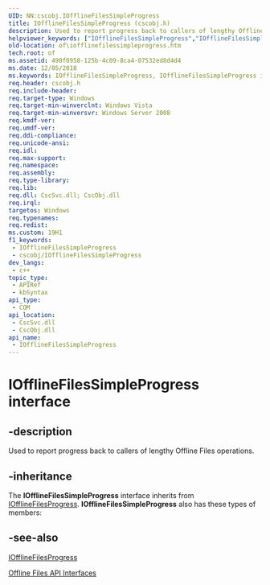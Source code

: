 ```yaml
---
UID: NN:cscobj.IOfflineFilesSimpleProgress
title: IOfflineFilesSimpleProgress (cscobj.h)
description: Used to report progress back to callers of lengthy Offline Files operations.
helpviewer_keywords: ["IOfflineFilesSimpleProgress","IOfflineFilesSimpleProgress interface [Offline Files]","IOfflineFilesSimpleProgress interface [Offline Files]","described","cscobj/IOfflineFilesSimpleProgress","of.iofflinefilessimpleprogress"]
old-location: of\iofflinefilessimpleprogress.htm
tech.root: of
ms.assetid: 490f0958-125b-4c09-8ca4-07532ed8d4d4
ms.date: 12/05/2018
ms.keywords: IOfflineFilesSimpleProgress, IOfflineFilesSimpleProgress interface [Offline Files], IOfflineFilesSimpleProgress interface [Offline Files],described, cscobj/IOfflineFilesSimpleProgress, of.iofflinefilessimpleprogress
req.header: cscobj.h
req.include-header: 
req.target-type: Windows
req.target-min-winverclnt: Windows Vista
req.target-min-winversvr: Windows Server 2008
req.kmdf-ver: 
req.umdf-ver: 
req.ddi-compliance: 
req.unicode-ansi: 
req.idl: 
req.max-support: 
req.namespace: 
req.assembly: 
req.type-library: 
req.lib: 
req.dll: CscSvc.dll; CscObj.dll
req.irql: 
targetos: Windows
req.typenames: 
req.redist: 
ms.custom: 19H1
f1_keywords:
 - IOfflineFilesSimpleProgress
 - cscobj/IOfflineFilesSimpleProgress
dev_langs:
 - c++
topic_type:
 - APIRef
 - kbSyntax
api_type:
 - COM
api_location:
 - CscSvc.dll
 - CscObj.dll
api_name:
 - IOfflineFilesSimpleProgress
---
```


# IOfflineFilesSimpleProgress interface


## -description

Used to report progress back to callers of lengthy Offline Files operations.

## -inheritance

The <b>IOfflineFilesSimpleProgress</b> interface inherits from <a href="/previous-versions/windows/desktop/api/cscobj/nn-cscobj-iofflinefilesprogress">IOfflineFilesProgress</a>. <b>IOfflineFilesSimpleProgress</b> also has these types of members:

## -see-also

<a href="/previous-versions/windows/desktop/api/cscobj/nn-cscobj-iofflinefilesprogress">IOfflineFilesProgress</a>



<a href="/previous-versions/windows/desktop/offlinefiles/offline-files-api-interfaces">Offline Files API Interfaces</a>
